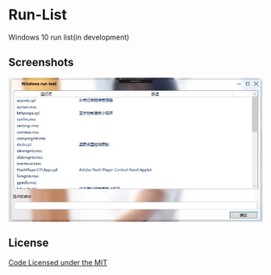 # Run-List
Windows 10 run list(in development)

## Screenshots
<div align="center">
	<img align="center" alt="Windows run tool" src="Screenshots/1.jpg"></img>
</div>

## License
[Code Licensed under the MIT](LICENSE)
